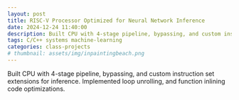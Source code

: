 ```yaml
---
layout: post
title: RISC-V Processor Optimized for Neural Network Inference
date: 2024-12-24 11:40:00
description: Built CPU with 4-stage pipeline, bypassing, and custom instruction set extensions for inference. Implemented loop unrolling, and function inlining code optimizations.
tags: C/C++ systems machine-learning
categories: class-projects
# thumbnail: assets/img/inpaintingbeach.png
---
```


Built CPU with 4-stage pipeline, bypassing, and custom instruction set extensions for inference. Implemented loop unrolling, and function inlining code optimizations. 